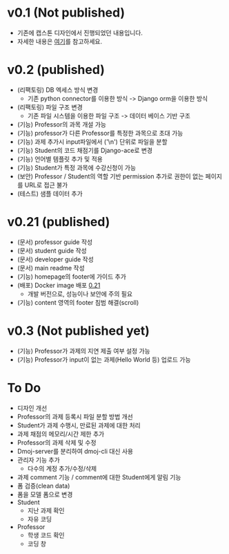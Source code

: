 # v0.1 (Not published)
- 기존에 캡스톤 디자인에서 진행되었던 내용입니다.
- 자세한 내용은 [여기](https://github.com/ByoungJoonIm/Capstone_Design)를 참고하세요.

# v0.2 (published)
- (리팩토링) DB 엑세스 방식 변경
  - 기존 python connector를 이용한 방식 -> Django orm을 이용한 방식
- (리팩토링) 파일 구조 변경
  - 기존 파일 시스템을 이용한 파일 구조 -> 데이터 베이스 기반 구조
- (기능) Professor의 과목 개설 가능
- (기능) professor가 다른 Professor를 특정한 과목으로 초대 가능
- (기능) 과제 추가시 input파일에서 ('\n') 단위로 파일을 분할
- (기능) Student의 코드 채점기를 Django-ace로 변경
- (기능) 언어별 템플릿 추가 및 적용
- (기능) Student가 특정 과목에 수강신청이 가능
- (보안) Professor / Student의 역할 기반 permission 추가로 권한이 없는 페이지를 URL로 접근 불가
- (테스트) 샘플 데이터 추가

# v0.21 (published)
- (문서) professor guide 작성
- (문서) student guide 작성
- (문서) developer guide 작성
- (문서) main readme 작성
- (기능) homepage의 footer에 가이드 추가
- (배포) Docker image 배포 [0.21](https://hub.docker.com/repository/registry-1.docker.io/ibjsw/ucs/tags?page=1)
  - 개발 버전으로, 성능이나 보안에 주의 필요
- (기능) content 영역의 footer 침범 해결(scroll)

# v0.3 (Not published yet)
- (기능) Professor가 과제의 지연 제출 여부 설정 가능
- (기능) Professor가 input이 없는 과제(Hello World 등) 업로드 가능

# To Do
- 디자인 개선
- Professor의 과제 등록시 파일 분할 방법 개선
- Student가 과제 수행시, 만료된 과제에 대한 처리
- 과제 채점의 메모리/시간 제한 추가
- Professor의 과제 삭제 및 수정
- Dmoj-server를 분리하여 dmoj-cli 대신 사용
- 관리자 기능 추가
  - 다수의 계정 추가/수정/삭제
- 과제 comment 기능 / comment에 대한 Student에게 알림 기능
- 폼 검증(clean data)
- 폼을 모델 폼으로 변경
- Student
  - 지난 과제 확인
  - 자유 코딩
- Professor
  - 학생 코드 확인
  - 코딩 창
